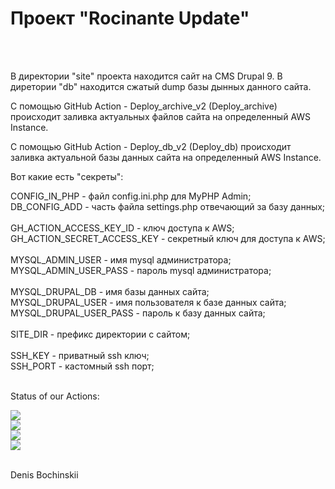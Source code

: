 <h1>Проект "Rocinante Update"</h1><br>
<br>
<p>
В директории "site" проекта находится сайт на CMS Drupal 9.
В диретории "db" находится сжатый dump базы дынных данного сайта.
</p>
<p>
С помощью GitHub Action - Deploy_archive_v2 (Deploy_archive) происходит заливка актуальных файлов сайта на определенный AWS Instance.
</p>
<p>
С помощью GitHub Action - Deploy_db_v2 (Deploy_db) происходит заливка актуальной базы данных сайта на определенный AWS Instance.
</p>
<p>
Вот какие есть "секреты":
</p>
CONFIG_IN_PHP - файл config.ini.php для MyPHP Admin;<br>
DB_CONFIG_ADD - часть файла settings.php отвечающий за базу данных;<br>
<br>
GH_ACTION_ACCESS_KEY_ID - ключ доступа к AWS;<br>
GH_ACTION_SECRET_ACCESS_KEY - секретный ключ для доступа к AWS;<br>
<br>
MYSQL_ADMIN_USER - имя mysql администратора;<br>
MYSQL_ADMIN_USER_PASS - пароль mysql администратора;<br>
<br>
MYSQL_DRUPAL_DB - имя базы данных сайта;<br>
MYSQL_DRUPAL_USER - имя пользователя к базе данных сайта;<br>
MYSQL_DRUPAL_USER_PASS - пароль к базу данных сайта;<br>
<br>
SITE_DIR - префикс директории с сайтом;<br>
<br>
SSH_KEY - приватный ssh ключ;<br>
SSH_PORT - кастомный ssh порт;<br>
<br>
<p>
Status of our Actions:
</p>
<img src="https://github.com/bochinskii/rocinante-update/workflows/Deploy_archive/badge.svg?branch=main"><br>
<img src="https://github.com/bochinskii/rocinante-update/workflows/Deploy_db/badge.svg?branch=main"><br>
<img src="https://github.com/bochinskii/rocinante-update/workflows/Deploy_archive_v2/badge.svg?branch=main"><br>
<img src="https://github.com/bochinskii/rocinante-update/workflows/Deploy_db_v2/badge.svg?branch=main"><br>
<br>
<p>
Denis Bochinskii
</p>
